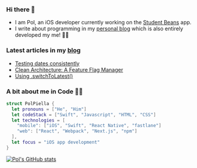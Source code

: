 ### Hi there 👋

* I am Pol, an iOS developer currently working on the [Student Beans](https://www.studentbeans.com/uk/apps) app.
* I write about programming in my [personal blog](https://www.polpiella.codes) which is also entirely developed my me! 🙋‍♂️

### Latest articles in my [blog](https://www.polpiella.codes)
- [Testing dates consistently](https://polpiella.codes/testing-dates-consistently)
- [Clean Architecture: A Feature Flag Manager](https://polpiella.codes/clean-architecture-a-feature-flag-provider)
- [Using .switchToLatest()](https://polpiella.codes/the-power-of-the-switchtolatest-operator)

### A bit about me in Code 🧑‍💻

```swift
struct PolPiella {
  let pronouns = ["He", "Him"]
  let codeStack = ["Swift", "Javascript", "HTML", "CSS"]
  let technologies = [
    "mobile": ["iOS", "Swift", "React Native", "fastlane"]
    "web": ["React", "Webpack", "Next.js", "npm"]
  ],
  let focus = "iOS app development"
}
```

[![Pol's GitHub stats](https://github-readme-stats.vercel.app/api?username=pol-piella)](https://github.com/anuraghazra/github-readme-stats)